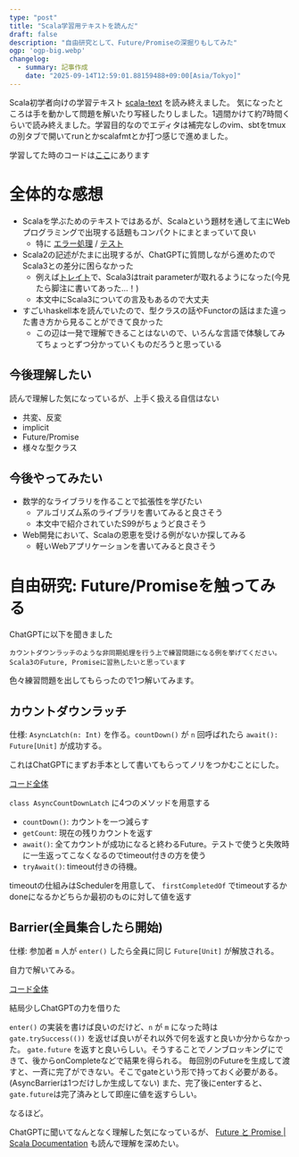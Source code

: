 ```yaml
---
type: "post"
title: "Scala学習用テキストを読んだ"
draft: false
description: "自由研究として、Future/Promiseの深掘りもしてみた"
ogp: 'ogp-big.webp'
changelog:
  - summary: 記事作成
    date: "2025-09-14T12:59:01.88159488+09:00[Asia/Tokyo]"
---
```


<!-- titleは自動で入る -->
Scala初学者向けの学習テキスト [scala-text](https://scala-text.github.io/scala_text/) を読み終えました。
気になったところは手を動かして問題を解いたり写経したりしました。1週間かけて約7時間くらいで読み終えました。学習目的なのでエディタは補完なしのvim、sbtをtmuxの別タブで開いてrunとかscalafmtとか打つ感じで進めました。

学習してた時のコードは[ここ](https://github.com/uta8a/playground/pull/18)にあります

# 全体的な感想

- Scalaを学ぶためのテキストではあるが、Scalaという題材を通して主にWebプログラミングで出現する話題もコンパクトにまとまっていて良い
  - 特に [エラー処理](https://scala-text.github.io/scala_text/error-handling.html) / [テスト](https://scala-text.github.io/scala_text/test.html)
- Scala2の記述がたまに出現するが、ChatGPTに質問しながら進めたのでScala3との差分に困らなかった
  - 例えば[トレイト](https://scala-text.github.io/scala_text/trait.html)で、Scala3はtrait parameterが取れるようになった(今見たら脚注に書いてあった...！)
  - 本文中にScala3についての言及もあるので大丈夫
- すごいhaskell本を読んでいたので、型クラスの話やFunctorの話はまた違った書き方から見ることができて良かった
  - この辺は一発で理解できることはないので、いろんな言語で体験してみてちょっとずつ分かっていくものだろうと思っている

## 今後理解したい

読んで理解した気になっているが、上手く扱える自信はない

- 共変、反変
- implicit
- Future/Promise
- 様々な型クラス

## 今後やってみたい

- 数学的なライブラリを作ることで拡張性を学びたい
  - アルゴリズム系のライブラリを書いてみると良さそう
  - 本文中で紹介されていたS99がちょうど良さそう
- Web開発において、Scalaの恩恵を受ける例がないか探してみる
  - 軽いWebアプリケーションを書いてみると良さそう

# 自由研究: Future/Promiseを触ってみる

ChatGPTに以下を聞きました

```txt:prompt
カウントダウンラッチのような非同期処理を行う上で練習問題になる例を挙げてください。Scala3のFuture, Promiseに習熟したいと思っています
```

色々練習問題を出してもらったので1つ解いてみます。

## カウントダウンラッチ

仕様: `AsyncLatch(n: Int)` を作る。`countDown()` が `n` 回呼ばれたら `await(): Future[Unit]` が成功する。

これはChatGPTにまずお手本として書いてもらってノリをつかむことにした。

[コード全体](https://github.com/uta8a/playground/pull/20)

`class AsyncCountDownLatch` に4つのメソッドを用意する

- `countDown()`: カウントを一つ減らす
- `getCount`: 現在の残りカウントを返す
- `await()`: 全てカウントが成功になると終わるFuture。テストで使うと失敗時に一生返ってこなくなるのでtimeout付きの方を使う
- `tryAwait()`: timeout付きの待機。

timeoutの仕組みはSchedulerを用意して、 `firstCompletedOf` でtimeoutするかdoneになるかどちらか最初のものに対して値を返す

## Barrier(全員集合したら開始)

仕様: 参加者 `m` 人が `enter()` したら全員に同じ `Future[Unit]` が解放される。

自力で解いてみる。

[コード全体](https://github.com/uta8a/playground/pull/21)

結局少しChatGPTの力を借りた

`enter()` の実装を書けば良いのだけど、`n` が `m` になった時は `gate.trySuccess(())` を返せば良いがそれ以外で何を返すと良いか分からなかった。
`gate.future` を返すと良いらしい。そうすることでノンブロッキングにできて、後からonCompleteなどで結果を得られる。
毎回別のFutureを生成して渡すと、一斉に完了ができない。そこでgateという形で持っておく必要がある。(AsyncBarrierは1つだけしか生成してない)
また、完了後にenterすると、`gate.future`は完了済みとして即座に値を返すらしい。

なるほど。

ChatGPTに聞いてなんとなく理解した気になっているが、 [Future と Promise \| Scala Documentation](https://docs.scala-lang.org/ja/overviews/core/futures.html) も読んで理解を深めたい。
